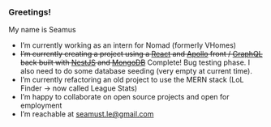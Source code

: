 ### Greetings!

My name is Seamus

- I’m currently working as an intern for Nomad (formerly VHomes)
- ~~I’m currently creating a project using a [React](https://reactjs.org/) and [Apollo](https://www.apollographql.com/) front / [GraphQL](https://graphql.org/) back built with [NestJS](https://nestjs.com/) and [MongoDB](https://www.mongodb.com/)~~ Complete!  Bug testing phase.  I also need to do some database seeding (very empty at current time).
- I’m currently refactoring an old project to use the MERN stack (LoL Finder -> now called League Stats)
- I’m happy to collaborate on open source projects and open for employment
- I’m reachable at seamust.le@gmail.com
